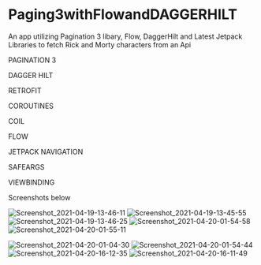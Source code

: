 # Paging3withFlowandDAGGERHILT
An app utilizing Pagination 3 libary, Flow, DaggerHilt and Latest Jetpack Libraries to fetch Rick and Morty characters from an Api

PAGINATION 3 

DAGGER HILT

RETROFIT

COROUTINES

COIL

FLOW

JETPACK NAVIGATION

SAFEARGS

VIEWBINDING

Screenshots below


![Screenshot_2021-04-19-13-46-11](https://user-images.githubusercontent.com/44091450/115241617-e4152000-a0d5-11eb-9c74-20f49a7fc559.png)
![Screenshot_2021-04-19-13-45-55](https://user-images.githubusercontent.com/44091450/115241644-eb3c2e00-a0d5-11eb-9617-2dc0acfc14db.png)
![Screenshot_2021-04-19-13-46-25](https://user-images.githubusercontent.com/44091450/115241645-eb3c2e00-a0d5-11eb-9c92-d95a83785332.png)
![Screenshot_2021-04-20-01-54-58](https://user-images.githubusercontent.com/44091450/115321574-f70d0c00-a138-11eb-952e-ad831d748e1f.png)
![Screenshot_2021-04-20-01-55-11](https://user-images.githubusercontent.com/44091450/115321576-f96f6600-a138-11eb-905f-f85d585e98cb.png)

![Screenshot_2021-04-20-01-04-30](https://user-images.githubusercontent.com/44091450/115321593-01c7a100-a139-11eb-8ab5-c9262270eda5.png)
![Screenshot_2021-04-20-01-54-44](https://user-images.githubusercontent.com/44091450/115321594-01c7a100-a139-11eb-8cab-196a7dada0b8.png)
![Screenshot_2021-04-20-16-12-35](https://user-images.githubusercontent.com/44091450/115421473-d84a5c00-a1b0-11eb-8d01-83bb0db71853.png)
![Screenshot_2021-04-20-16-11-49](https://user-images.githubusercontent.com/44091450/115421476-d84a5c00-a1b0-11eb-846e-5f942368ffff.png)

